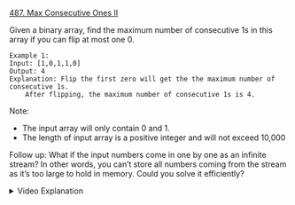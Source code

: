 [487. Max Consecutive Ones II](https://leetcode.com/problems/max-consecutive-ones-ii/)

Given a binary array, find the maximum number of consecutive 1s in this array if you can flip at most one 0.

```
Example 1:
Input: [1,0,1,1,0]
Output: 4
Explanation: Flip the first zero will get the the maximum number of consecutive 1s.
	After flipping, the maximum number of consecutive 1s is 4.
```

Note:
- The input array will only contain 0 and 1.
- The length of input array is a positive integer and will not exceed 10,000

Follow up:
What if the input numbers come in one by one as an infinite stream? In other words, you can’t store all numbers coming from the stream as it’s too large to hold in memory. Could you solve it efficiently?

<details>
<summary>Video Explanation</summary>

[HuifengGuan](https://www.youtube.com/watch?v=D2ZSacsq_fw&ab_channel=HuifengGuan)
</details>